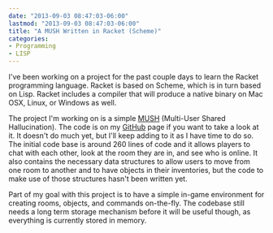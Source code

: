 ```yaml
---
date: "2013-09-03 08:47:03-06:00"
lastmod: "2013-09-03 08:47:03-06:00"
title: "A MUSH Written in Racket (Scheme)"
categories:
- Programming
- LISP
---
```

I've been working on a project for the past couple days to learn the Racket programming language. Racket is based on Scheme, which is in turn based on Lisp. Racket includes a compiler that will produce a native binary on Mac OSX, Linux, or Windows as well.

The project I'm working on is a simple [MUSH](http://en.wikipedia.org/wiki/MUSH) (Multi-User Shared Hallucination). The code is on my [GitHub](https://github.com/vaelen/vaelen-mush) page if you want to take a look at it. It doesn't do much yet, but I'll keep adding to it as I have time to do so. The initial code base is around 260 lines of code and it allows players to chat with each other, look at the room they are in, and see who is online. It also contains the necessary data structures to allow users to move from one room to another and to have objects in their inventories, but the code to make use of those structures hasn't been written yet.

Part of my goal with this project is to have a simple in-game environment for creating rooms, objects, and commands on-the-fly. The codebase still needs a long term storage mechanism before it will be useful though, as everything is currently stored in memory.
